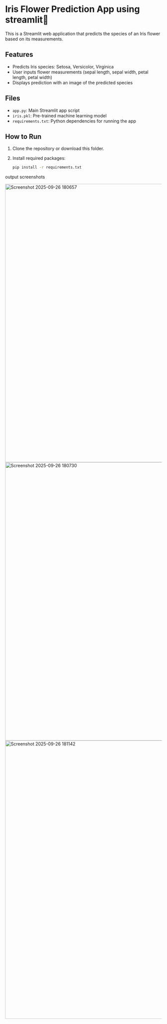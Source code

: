 
# Iris Flower Prediction App using streamlit🌸

This is a Streamlit web application that predicts the species of an Iris flower based on its measurements.

## Features

- Predicts Iris species: Setosa, Versicolor, Virginica
- User inputs flower measurements (sepal length, sepal width, petal length, petal width)
- Displays prediction with an image of the predicted species

## Files

- `app.py`: Main Streamlit app script
- `iris.pkl`: Pre-trained machine learning model
- `requirements.txt`: Python dependencies for running the app

## How to Run

1. Clone the repository or download this folder.
2. Install required packages:

   ```bash
   pip install -r requirements.txt

output screenshots


<img width="1577" height="892" alt="Screenshot 2025-09-26 180657" src="https://github.com/user-attachments/assets/49923a24-83ec-45a6-a219-a5bd47fb6cf1" />
<img width="1577" height="892" alt="Screenshot 2025-09-26 180730" src="https://github.com/user-attachments/assets/aaa56252-358a-426a-9da3-ad20a0c0487a" />
<img width="1577" height="892" alt="Screenshot 2025-09-26 181142" src="https://github.com/user-attachments/assets/fb624fad-2294-4204-ba92-401ffda04528" />

